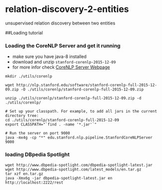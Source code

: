 # relation-discovery-2-entities
unsupervised relation discovery between two entities




##Loading tutorial

### Loading the CoreNLP Server and get it running 

- make sure you have java-8 installed
- download and unzip `stanford-corenlp-2015-12-09`
- for more infor check [CoreNLP Server Webpage](http://stanfordnlp.github.io/CoreNLP/corenlp-server.html)
 
``` 
mkdir ./utils/corenlp

wget http://nlp.stanford.edu/software/stanford-corenlp-full-2015-12-09.zip -O ./utils/corenlp/stanford-corenlp-full-2015-12-09.zip

unzip ./utils/corenlp/stanford-corenlp-full-2015-12-09.zip -d ./utils/corenlp/

# Set up your classpath. For example, to add all jars in the current directory tree:
cd ./utils/corenlp/stanford-corenlp-full-2015-12-09
export CLASSPATH="`find . -name '*.jar'`"

# Run the server on port 9000
java -mx4g -cp "*" edu.stanford.nlp.pipeline.StanfordCoreNLPServer 9000
```


### loading DBpedia Spotlight

```
wget http://www.dbpedia-spotlight.com/dbpedia-spotlight-latest.jar
wget http://www.dbpedia-spotlight.com/latest_models/en.tar.gz
tar xzf en.tar.gz
java -Xmx6g -jar dbpedia-spotlight-latest.jar en http://localhost:2222/rest
```
